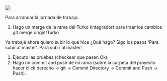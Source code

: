 <img src="https://s-media-cache-ak0.pinimg.com/736x/b9/94/e4/b994e4378507f5624aa90ae7778ded86.jpg">

Para arrancar la jornada de trabajo:
1. Hago un merge de la rama del Turko (integrador) para traer los cambios
git merge origin/Turko´

Ya trabajé ahora quiero subir lo que hice ¿Qué hago? Sigo los pasos 'Para subir al master'.
Para subir al master:
1. Ejecuto las pruebas (checkear que pasen Ok).
2. Hago un commit and push de mi rama 
(sobre la carpeta del proyecto hacer click derecho -> git -> Commit Directory -> Commit and Push -> Push).